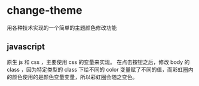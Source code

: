 # change-theme
用各种技术实现的一个简单的主题颜色修改功能

## javascript
原生 js 和 css ，主要使用 css 的变量来实现。
在点击按钮之后，修改 body 的 class ，因为特定类型的 class 下给不同的 color 变量赋了不同的值，而彩虹圈内的颜色使用的是颜色变量变量，所以彩虹圈会随之变色。

